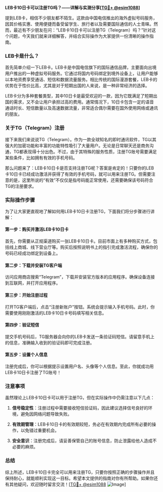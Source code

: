 **LEB卡10日卡可以注册TG吗？——详解与实测分享[[TG💪+ @esim1088](https://t.me/s/esim1088)]**

提到LEB卡，相信不少朋友都不陌生。这款由中国电信推出的海外虚拟号码服务，因其价格实惠、使用便捷而备受留学生、旅行者以及需要国际通信的人士青睐。然而，最近有不少朋友在问：“LEB卡10日卡可以注册TG（Telegram）吗？”针对这个问题，今天我们就来详细解答，并结合实际操作为大家提供一份清晰的操作指南。

### LEB卡是什么？

首先简单介绍一下LEB卡。LEB卡是中国电信旗下的国际通信品牌，主要面向出境用户推出的一种虚拟号码服务。它通过将国内号码绑定到境外设备上，让用户能够以本地资费享受通话、短信和数据流量服务。相比传统的国际漫游套餐，LEB卡的优势在于性价比高，尤其是对于短期出国的人来说，是一种非常经济的选择。

LEB卡分为多种套餐类型，其中10日卡是最受欢迎的一款，因为它既满足了短期出国的需求，又不会让用户承担过高的费用。通常情况下，10日卡包含一定的语音通话时长、短信数量以及高速数据流量，非常适合偶尔需要在国外使用网络或通讯的朋友。

### 关于TG（Telegram）注册

接下来我们来说说TG（Telegram）。作为一款全球知名的即时通讯软件，TG以其强大的加密功能和丰富的功能特性吸引了大量用户。无论是日常聊天还是商务沟通，TG都表现得十分出色。不过，由于其特殊的服务性质，注册TG账号需要满足某些条件，比如拥有有效的手机号码。

那么问题来了：LEB卡10日卡是否支持注册TG呢？答案是肯定的！只要你的LEB卡10日卡已经成功激活并获得了有效的手机号码，就可以用来注册TG。但需要注意的是，这里所说的“有效”不仅仅是指号码能正常使用，还需要确保该号码符合TG的注册要求。

### 实际操作步骤

为了让大家更直观地了解如何用LEB卡10日卡注册TG，下面我们将分步骤进行讲解：

#### 第一步：购买并激活LEB卡10日卡
首先，你需要从正规渠道购买一张LEB卡10日卡。目前市面上有多种购买方式，包括线上商城、线下营业厅等。购买后按照说明书上的指引完成激活流程，确保你的号码已经成功绑定到设备上。

#### 第二步：下载并安装TG客户端
访问应用商店搜索“Telegram”，下载并安装官方版本的应用程序。确保设备连接到互联网，并打开应用程序。

#### 第三步：开始注册过程
打开TG客户端后，点击“注册新账户”按钮。系统会提示输入手机号码。此时，你需要使用刚刚激活的LEB卡10日卡号码填写相关信息。

#### 第四步：验证短信
提交手机号码后，TG服务器会向你的LEB卡发送一条验证码短信。请留意手机上的信息，准确输入收到的验证码即可完成注册。

#### 第五步：设置个人信息
注册完成后，你可以根据提示设置用户名、头像等个人信息。至此，你就成功用LEB卡10日卡注册了TG账号！

### 注意事项

虽然理论上LEB卡10日卡可以用于注册TG，但在实际操作中仍需注意以下几点：

1. **信号稳定性**：注册过程中需要接收短信验证码，因此建议选择信号良好的环境，避免因网络问题导致失败。
   
2. **有效期管理**：LEB卡10日卡的有效期较短，务必在有效期内完成所有必要的操作，以免错过重要机会。

3. **安全意识**：注册完成后，请妥善保管自己的账号信息，防止泄露给他人造成不必要的麻烦。

### 总结

综上所述，LEB卡10日卡完全可以用来注册TG，只要你按照正确的步骤操作并且保持耐心，就能顺利实现这一目标。希望本文提供的指南对你有所帮助。如果你还有其他疑问，欢迎随时留言交流！[[TG💪+ @esim1088](https://t.me/s/esim1088) ![Image](https://i.postimg.cc/4NQfJmqS/Snipaste-2025-05-13-00-14-12.png)]